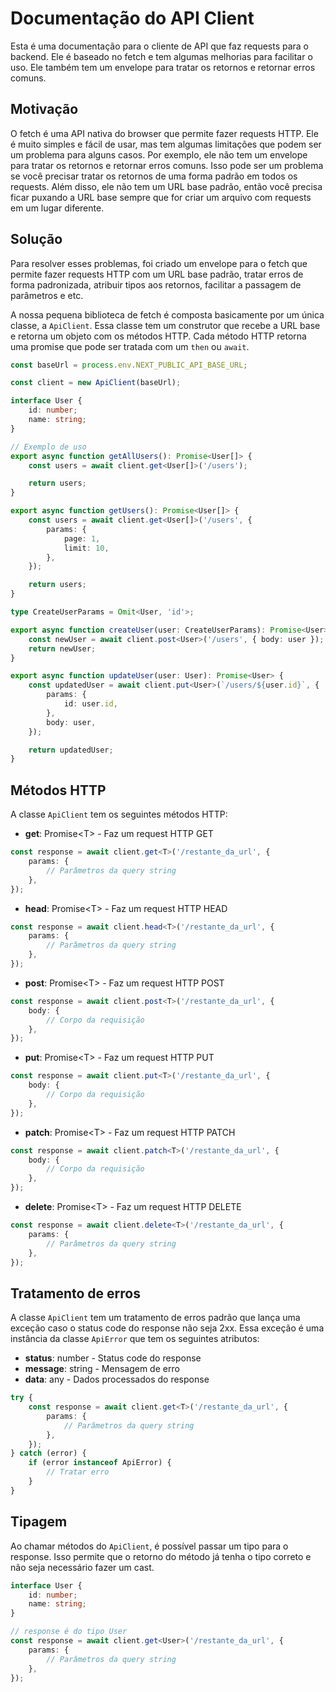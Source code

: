 # Documentação do API Client

Esta é uma documentação para o cliente de API que faz requests para o backend. Ele é baseado no fetch e tem algumas melhorias para facilitar o uso. Ele também tem um envelope para tratar os retornos e retornar erros comuns.

## Motivação

O fetch é uma API nativa do browser que permite fazer requests HTTP. Ele é muito simples e fácil de usar, mas tem algumas limitações que podem ser um problema para alguns casos. Por exemplo, ele não tem um envelope para tratar os retornos e retornar erros comuns. Isso pode ser um problema se você precisar tratar os retornos de uma forma padrão em todos os requests. Além disso, ele não tem um URL base padrão, então você precisa ficar puxando a URL base sempre que for criar um arquivo com requests em um lugar diferente.

## Solução

Para resolver esses problemas, foi criado um envelope para o fetch que permite fazer requests HTTP com um URL base padrão, tratar erros de forma padronizada, atribuir tipos aos retornos, facilitar a passagem de parâmetros e etc.

A nossa pequena biblioteca de fetch é composta basicamente por um única classe, a `ApiClient`. Essa classe tem um construtor que recebe a URL base e retorna um objeto com os métodos HTTP. Cada método HTTP retorna uma promise que pode ser tratada com um `then` ou `await`.

```ts
const baseUrl = process.env.NEXT_PUBLIC_API_BASE_URL;

const client = new ApiClient(baseUrl);

interface User {
	id: number;
	name: string;
}

// Exemplo de uso
export async function getAllUsers(): Promise<User[]> {
	const users = await client.get<User[]>('/users');

	return users;
}

export async function getUsers(): Promise<User[]> {
	const users = await client.get<User[]>('/users', {
		params: {
			page: 1,
			limit: 10,
		},
	});

	return users;
}

type CreateUserParams = Omit<User, 'id'>;

export async function createUser(user: CreateUserParams): Promise<User> {
	const newUser = await client.post<User>('/users', { body: user });
	return newUser;
}

export async function updateUser(user: User): Promise<User> {
	const updatedUser = await client.put<User>(`/users/${user.id}`, {
		params: {
			id: user.id,
		},
		body: user,
	});

	return updatedUser;
}
```

## Métodos HTTP

A classe `ApiClient` tem os seguintes métodos HTTP:

- **get**: Promise\<T\> - Faz um request HTTP GET

```ts
const response = await client.get<T>('/restante_da_url', {
	params: {
		// Parâmetros da query string
	},
});
```

- **head**: Promise\<T\> - Faz um request HTTP HEAD

```ts
const response = await client.head<T>('/restante_da_url', {
	params: {
		// Parâmetros da query string
	},
});
```

- **post**: Promise\<T\> - Faz um request HTTP POST

```ts
const response = await client.post<T>('/restante_da_url', {
	body: {
		// Corpo da requisição
	},
});
```

- **put**: Promise\<T\> - Faz um request HTTP PUT

```ts
const response = await client.put<T>('/restante_da_url', {
	body: {
		// Corpo da requisição
	},
});
```

- **patch**: Promise\<T\> - Faz um request HTTP PATCH

```ts
const response = await client.patch<T>('/restante_da_url', {
	body: {
		// Corpo da requisição
	},
});
```

- **delete**: Promise\<T\> - Faz um request HTTP DELETE

```ts
const response = await client.delete<T>('/restante_da_url', {
	params: {
		// Parâmetros da query string
	},
});
```

## Tratamento de erros

A classe `ApiClient` tem um tratamento de erros padrão que lança uma exceção caso o status code do response não seja 2xx. Essa exceção é uma instância da classe `ApiError` que tem os seguintes atributos:

- **status**: number - Status code do response
- **message**: string - Mensagem de erro
- **data**: any - Dados processados do response

```ts
try {
	const response = await client.get<T>('/restante_da_url', {
		params: {
			// Parâmetros da query string
		},
	});
} catch (error) {
	if (error instanceof ApiError) {
		// Tratar erro
	}
}
```

## Tipagem

Ao chamar métodos do `ApiClient`, é possível passar um tipo para o response. Isso permite que o retorno do método já tenha o tipo correto e não seja necessário fazer um cast.

```ts
interface User {
	id: number;
	name: string;
}

// response é do tipo User
const response = await client.get<User>('/restante_da_url', {
	params: {
		// Parâmetros da query string
	},
});
```
